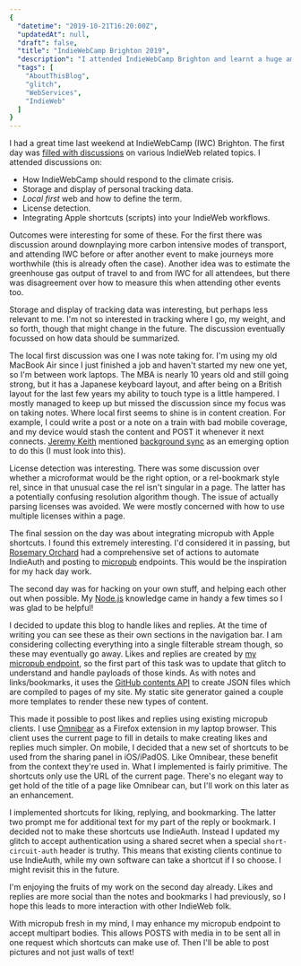 ```yaml
---
{
  "datetime": "2019-10-21T16:20:00Z",
  "updatedAt": null,
  "draft": false,
  "title": "IndieWebCamp Brighton 2019",
  "description": "I attended IndieWebCamp Brighton and learnt a huge amount. Here's some stuff I learnt and built at it.",
  "tags": [
    "AboutThisBlog",
    "glitch",
    "WebServices",
    "IndieWeb"
  ]
}
---
```

I had a great time last weekend at IndieWebCamp (IWC) Brighton. The first day
was [filled with discussions][schedule] on various IndieWeb related topics. I
attended discussions on:

 - How IndieWebCamp should respond to the climate crisis.
 - Storage and display of personal tracking data.
 - _Local first_ web and how to define the term.
 - License detection.
 - Integrating Apple shortcuts (scripts) into your IndieWeb workflows.

Outcomes were interesting for some of these. For the first there was discussion
around downplaying more carbon intensive modes of transport, and attending
IWC before or after another event to make journeys more worthwhile (this is
already often the case). Another idea was to estimate the greenhouse gas output
of travel to and from IWC for all attendees, but there was disagreement over how
to measure this when attending other events too.

Storage and display of tracking data was interesting, but perhaps less relevant
to me. I'm not so interested in tracking where I go, my weight, and so forth,
though that might change in the future. The discussion eventually focussed on
how data should be summarized.

The local first discussion was one I was note taking for. I'm using my old
MacBook Air since I just finished a job and haven't started my new one yet, so
I'm between work laptops. The MBA is nearly 10 years old and still going strong,
but it has a Japanese keyboard layout, and after being on a British layout for
the last few years my ability to touch type is a little hampered. I mostly
managed to keep up but missed the discussion since my focus was on taking notes.
Where local first seems to shine is in content creation. For example, I could
write a post or a note on a train with bad mobile coverage, and my device would
stash the content and POST it whenever it next connects. [Jeremy Keith][jeremy]
mentioned [background sync][background-sync] as an emerging option to do this (I
must look into this).

License detection was interesting. There was some discussion over whether a
microformat would be the right option, or a rel-bookmark style rel, since in
that unusual case the rel isn't singular in a page. The latter has a potentially
confusing resolution algorithm though. The issue of actually parsing licenses
was avoided. We were mostly concerned with how to use multiple licenses within
a page.

The final session on the day was about integrating micropub with Apple
shortcuts. I found this extremely interesting. I'd considered it in passing, but
[Rosemary Orchard][rose] had a comprehensive set of actions to automate
IndieAuth and posting to [micropub][micropub] endpoints. This would be the
inspiration for my hack day work.

The second day was for hacking on your own stuff, and helping each other out
when possible. My [Node.js][node] knowledge came in handy a few times so I was
glad to be helpful!

I decided to update this blog to handle likes and replies. At the time of
writing you can see these as their own sections in the navigation bar. I am
considering collecting everything into a single filterable stream though, so
these may eventually go away. Likes and replies are created by
[my micropub endpoint][endpoint], so the first part of this task was to update
that glitch to understand and handle payloads of those kinds. As with notes and
links/bookmarks, it uses the [GitHub contents API][contents] to create JSON
files which are compiled to pages of my site. My static site generator gained
a couple more templates to render these new types of content.

This made it possible to post likes and replies using existing micropub clients.
I use [Omnibear][omnibear] as a Firefox extension in my laptop browser. This
client uses the current page to fill in details to make creating likes and
replies much simpler. On mobile, I decided that a new set of shortcuts to be
used from the sharing panel in iOS/iPadOS. Like Omnibear, these benefit from
the context they're used in. What I implemented is fairly primitive. The
shortcuts only use the URL of the current page. There's no elegant way to get
hold of the title of a page like Omnibear can, but I'll work on this later as an
enhancement.

I implemented shortcuts for liking, replying, and bookmarking. The latter two
prompt me for additional text for my part of the reply or bookmark. I decided
not to make these shortcuts use IndieAuth. Instead I updated my glitch to accept
authentication using a shared secret when a special `short-circuit-auth` header
is truthy. This means that existing clients continue to use IndieAuth, while my
own software can take a shortcut if I so choose. I might revisit this in the
future.

I'm enjoying the fruits of my work on the second day already. Likes and replies
are more social than the notes and bookmarks I had previously, so I hope this
leads to more interaction with other IndieWeb folk.

With micropub fresh in my mind, I may enhance my micropub endpoint to accept
multipart bodies. This allows POSTS with media in to be sent all in one request
which shortcuts can make use of. Then I'll be able to post pictures and not just
walls of text!

[schedule]: https://indieweb.org/2019/Brighton/Schedule
[jeremy]: https://adactio.com
[background-sync]: https://developer.mozilla.org/en-US/docs/Web/API/SyncManager
[rose]: https://rosemaryorchard.com/
[micropub]: https://indieweb.org/Micropub
[node]: https://nodejs.org/
[endpoint]: https://glitch.com/~micropub-server
[contents]: https://developer.github.com/v3/repos/contents/
[omnibear]: https://omnibear.com/
